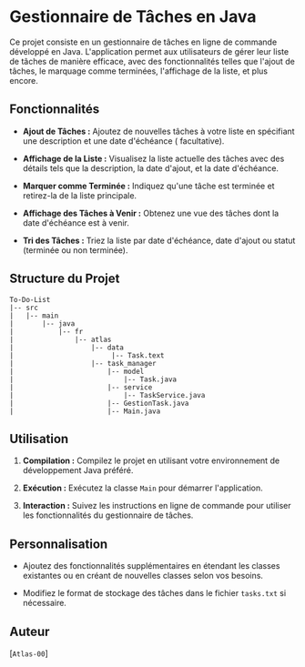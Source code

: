 # Gestionnaire de Tâches en Java

Ce projet consiste en un gestionnaire de tâches en ligne de commande développé en Java. L'application permet aux utilisateurs de
gérer leur liste de tâches de manière efficace, avec des fonctionnalités telles que l'ajout de tâches, le marquage comme
terminées, l'affichage de la liste, et plus encore.

## Fonctionnalités

- **Ajout de Tâches :** Ajoutez de nouvelles tâches à votre liste en spécifiant une description et une date d'échéance (
  facultative).

- **Affichage de la Liste :** Visualisez la liste actuelle des tâches avec des détails tels que la description, la date d'ajout,
  et la date d'échéance.

- **Marquer comme Terminée :** Indiquez qu'une tâche est terminée et retirez-la de la liste principale.

- **Affichage des Tâches à Venir :** Obtenez une vue des tâches dont la date d'échéance est à venir.

- **Tri des Tâches :** Triez la liste par date d'échéance, date d'ajout ou statut (terminée ou non terminée).

## Structure du Projet

```
To-Do-List
|-- src
|   |-- main
|       |-- java
|           |-- fr
|               |-- atlas
|                   |-- data
|                        |-- Task.text
|                   |-- task_manager
|                       |-- model
|                           |-- Task.java
|                       |-- service
|                           |-- TaskService.java
|                       |-- GestionTask.java
|                       |-- Main.java
```

## Utilisation

1. **Compilation :** Compilez le projet en utilisant votre environnement de développement Java préféré.

2. **Exécution :** Exécutez la classe `Main` pour démarrer l'application.

3. **Interaction :** Suivez les instructions en ligne de commande pour utiliser les fonctionnalités du gestionnaire de tâches.

## Personnalisation

- Ajoutez des fonctionnalités supplémentaires en étendant les classes existantes ou en créant de nouvelles classes selon vos
  besoins.

- Modifiez le format de stockage des tâches dans le fichier `tasks.txt` si nécessaire.

## Auteur

[`Atlas-00`]
